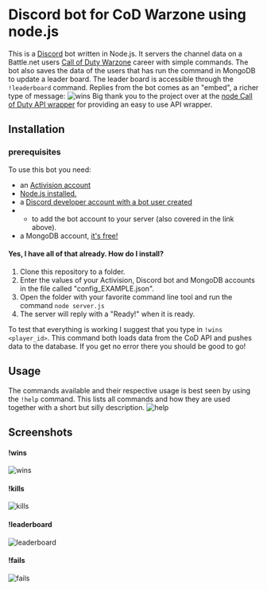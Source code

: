 # Discord bot for CoD Warzone using node.js

This is a [Discord](https://discord.com/) bot written in Node.js.
It servers the channel data on a Battle[]().net users [Call of Duty Warzone](https://www.callofduty.com/warzone) career with simple commands.
The bot also saves the data of the users that has run the command in MongoDB to update a leader board.
The leader board is accessible through the `!leaderboard` command.
Replies from the bot comes as an "embed", a richer type of message: <img  src="https://i.ibb.co/FD3G741/wins.png"  alt="wins"  border="0">
Big thank you to the project over at the [node Call of Duty API wrapper](https://github.com/lierrmm/Node-CallOfDuty) for providing an easy to use API wrapper.

## Installation
### prerequisites
To use this bot you need:
* an [Activision account](https://profile.callofduty.com/cod/signup)
* [Node.js installed.](https://nodejs.dev/learn/how-to-install-nodejs)
* a [Discord developer account with a bot user created](https://discordpy.readthedocs.io/en/latest/discord.html)
* * to add the bot account to your server (also covered in the link above).
* a MongoDB account, [it's free!](https://www.mongodb.com/what-is-mongodb)

#### Yes, I have all of that already. How do I install?
1. Clone this repository to a folder.
2. Enter the values of your Activision, Discord bot and MongoDB accounts in the file called "config_EXAMPLE.json".
3. Open the folder with your favorite command line tool and run the command `node server.js`
4. The server will reply with a "Ready!" when it is ready.

To test that everything is working I suggest that you type in `!wins <player_id>`.
This command both loads data from the CoD API and pushes data to the database. If you get no error there you should be good to go!
## Usage
The commands available and their respective usage is best seen by using the `!help` command.
This lists all commands and how they are used together with a short but silly description.
<img  src="https://i.ibb.co/nBjBMxD/help.png"  alt="help"  border="0">

## Screenshots
#### !wins
<img  src="https://i.ibb.co/FD3G741/wins.png"  alt="wins"  border="0">

#### !kills
<img  src="https://i.ibb.co/rxXKHzz/kills.png"  alt="kills"  border="0">

#### !leaderboard
<img  src="https://i.ibb.co/mJpC9Rt/leaderboard.png"  alt="leaderboard"  border="0">

#### !fails
<img  src="https://i.ibb.co/Ctg2L99/fails.png"  alt="fails"  border="0">


